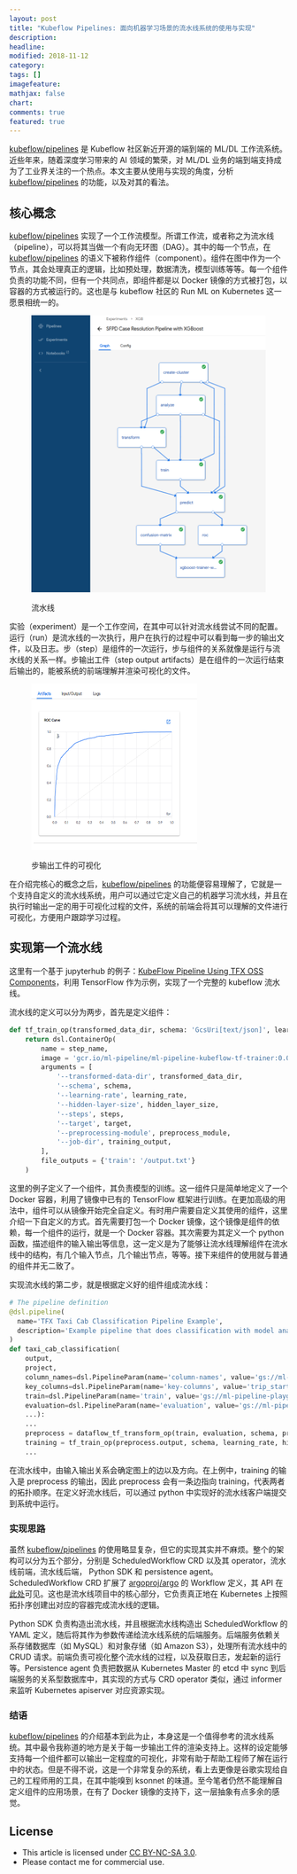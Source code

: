 ```yaml
---
layout: post
title: "Kubeflow Pipelines: 面向机器学习场景的流水线系统的使用与实现"
description:
headline:
modified: 2018-11-12
category:
tags: []
imagefeature:
mathjax: false
chart:
comments: true
featured: true
---
```


[kubeflow/pipelines][] 是 Kubeflow 社区新近开源的端到端的 ML/DL 工作流系统。近些年来，随着深度学习带来的 AI 领域的繁荣，对 ML/DL 业务的端到端支持成为了工业界关注的一个热点。本文主要从使用与实现的角度，分析 [kubeflow/pipelines][] 的功能，以及对其的看法。

## 核心概念

[kubeflow/pipelines][] 实现了一个工作流模型。所谓工作流，或者称之为流水线（pipeline），可以将其当做一个有向无环图（DAG）。其中的每一个节点，在 [kubeflow/pipelines][] 的语义下被称作组件（component）。组件在图中作为一个节点，其会处理真正的逻辑，比如预处理，数据清洗，模型训练等等。每一个组件负责的功能不同，但有一个共同点，即组件都是以 Docker 镜像的方式被打包，以容器的方式被运行的。这也是与 kubeflow 社区的 Run ML on Kubernetes 这一愿景相统一的。

<figure>
	<img src="https://raw.githubusercontent.com/kubeflow/pipelines/master/docs/images/run.png" height="500" width="500">
    <p>流水线</p>
</figure>

实验（experiment）是一个工作空间，在其中可以针对流水线尝试不同的配置。运行（run）是流水线的一次执行，用户在执行的过程中可以看到每一步的输出文件，以及日志。步（step）是组件的一次运行，步与组件的关系就像是运行与流水线的关系一样。步输出工件（step output artifacts）是在组件的一次运行结束后输出的，能被系统的前端理解并渲染可视化的文件。

<figure>
	<img src="https://raw.githubusercontent.com/kubeflow/pipelines/master/docs/images/roc.png" height="300" width="300">
    <p>步输出工件的可视化</p>
</figure>

在介绍完核心的概念之后，[kubeflow/pipelines] 的功能便容易理解了，它就是一个支持自定义的流水线系统，用户可以通过它定义自己的机器学习流水线，并且在执行时输出一定的用于可视化过程的文件，系统的前端会将其可以理解的文件进行可视化，方便用户跟踪学习过程。

## 实现第一个流水线

这里有一个基于 jupyterhub 的例子：[KubeFlow Pipeline Using TFX OSS Components](https://github.com/kubeflow/pipelines/blob/master/samples/notebooks/KubeFlow%20Pipeline%20Using%20TFX%20OSS%20Components.ipynb)，利用 TensorFlow 作为示例，实现了一个完整的 kubeflow 流水线。

流水线的定义可以分为两步，首先是定义组件：

```python
def tf_train_op(transformed_data_dir, schema: 'GcsUri[text/json]', learning_rate: float, hidden_layer_size: int, steps: int, target: str, preprocess_module: 'GcsUri[text/code/python]', training_output: 'GcsUri[Directory]', step_name='training'):
    return dsl.ContainerOp(
        name = step_name,
        image = 'gcr.io/ml-pipeline/ml-pipeline-kubeflow-tf-trainer:0.0.42',
        arguments = [
            '--transformed-data-dir', transformed_data_dir,
            '--schema', schema,
            '--learning-rate', learning_rate,
            '--hidden-layer-size', hidden_layer_size,
            '--steps', steps,
            '--target', target,
            '--preprocessing-module', preprocess_module,
            '--job-dir', training_output,
        ],
        file_outputs = {'train': '/output.txt'}
    )
```

这里的例子定义了一个组件，其负责模型的训练。这一组件只是简单地定义了一个 Docker 容器，利用了镜像中已有的 TensorFlow 框架进行训练。在更加高级的用法中，组件可以从镜像开始完全自定义。有时用户需要自定义其使用的组件，这里介绍一下自定义的方式。首先需要打包一个 Docker 镜像，这个镜像是组件的依赖，每一个组件的运行，就是一个 Docker 容器。其次需要为其定义一个 python 函数，描述组件的输入输出等信息，这一定义是为了能够让流水线理解组件在流水线中的结构，有几个输入节点，几个输出节点，等等。接下来组件的使用就与普通的组件并无二致了。

实现流水线的第二步，就是根据定义好的组件组成流水线：

```python
# The pipeline definition
@dsl.pipeline(
  name='TFX Taxi Cab Classification Pipeline Example',
  description='Example pipeline that does classification with model analysis based on a public BigQuery dataset.'
)
def taxi_cab_classification(
    output,
    project,
    column_names=dsl.PipelineParam(name='column-names', value='gs://ml-pipeline-playground/tfx/taxi-cab-classification/column-names.json'),
    key_columns=dsl.PipelineParam(name='key-columns', value='trip_start_timestamp'),
    train=dsl.PipelineParam(name='train', value='gs://ml-pipeline-playground/tfx/taxi-cab-classification/train.csv'),
    evaluation=dsl.PipelineParam(name='evaluation', value='gs://ml-pipeline-playground/tfx/taxi-cab-classification/eval.csv'),
    ...):
    ...
    preprocess = dataflow_tf_transform_op(train, evaluation, schema, project, preprocess_mode, preprocess_module, transform_output)
    training = tf_train_op(preprocess.output, schema, learning_rate, hidden_layer_size, steps, target, preprocess_module, training_output)
    ...
```

在流水线中，由输入输出关系会确定图上的边以及方向。在上例中，training 的输入是 preprocess 的输出，因此 preprocess 会有一条边指向 training，代表两者的拓扑顺序。在定义好流水线后，可以通过 python 中实现好的流水线客户端提交到系统中运行。

### 实现思路

虽然 [kubeflow/pipelines][] 的使用略显复杂，但它的实现其实并不麻烦。整个的架构可以分为五个部分，分别是 ScheduledWorkflow CRD 以及其 operator，流水线前端，流水线后端， Python SDK 和 persistence agent。ScheduledWorkflow CRD 扩展了 [argoproj/argo](https://github.com/argoproj/argo) 的 Workflow 定义，其 API 在[此处](https://github.com/kubeflow/pipelines/blob/master/backend/src/crd/pkg/apis/scheduledworkflow/v1alpha1/types.go)可见。这也是流水线项目中的核心部分，它负责真正地在 Kubernetes 上按照拓扑序创建出对应的容器完成流水线的逻辑。

Python SDK 负责构造出流水线，并且根据流水线构造出 ScheduledWorkflow 的 YAML 定义，随后将其作为参数传递给流水线系统的后端服务。后端服务依赖关系存储数据库（如 MySQL）和对象存储（如 Amazon S3），处理所有流水线中的 CRUD 请求。前端负责可视化整个流水线的过程，以及获取日志，发起新的运行等。Persistence agent 负责把数据从 Kubernetes Master 的 etcd 中 sync 到后端服务的关系型数据库中，其实现的方式与 CRD operator 类似，通过 informer 来监听 Kubernetes apiserver 对应资源实现。

### 结语

[kubeflow/pipelines][] 的介绍基本到此为止，本身这是一个值得参考的流水线系统。其中最令我称道的地方是关于每一步输出工件的渲染支持上。这样的设定能够支持每一个组件都可以输出一定程度的可视化，非常有助于帮助工程师了解在运行中的状态。但是不得不说，这是一个非常复杂的系统，看上去更像是谷歌实现给自己的工程师用的工具，在其中能嗅到 ksonnet 的味道。至今笔者仍然不能理解自定义组件的应用场景，在有了 Docker 镜像的支持下，这一层抽象有点多余的感觉。

## License

- This article is licensed under [CC BY-NC-SA 3.0](https://creativecommons.org/licenses/by-nc-sa/3.0/).
- Please contact me for commercial use.

[kubeflow/pipelines]: https://github.com/kubeflow/pipelines
